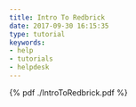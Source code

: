 ```yaml
---
title: Intro To Redbrick
date: 2017-09-30 16:15:35
type: tutorial
keywords:
- help
- tutorials
- helpdesk
---
```


{% pdf ./IntroToRedbrick.pdf %}
